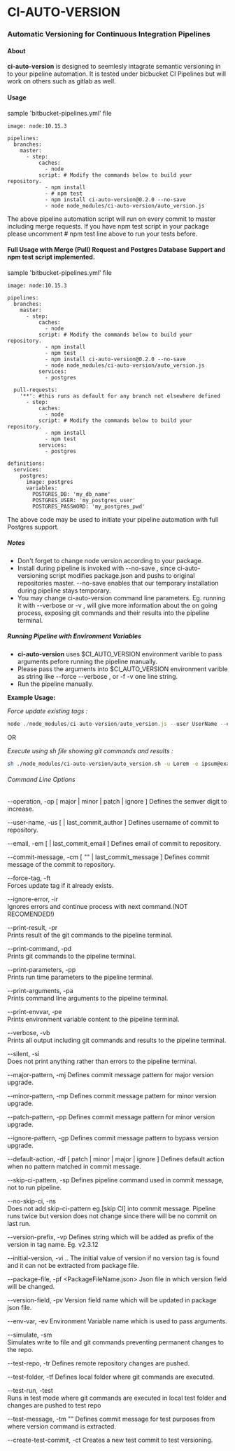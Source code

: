 # CI-AUTO-VERSION
###  Automatic Versioning for Continuous Integration Pipelines

#### About
**ci-auto-version** is designed to seemlesly intagrate semantic versioning in to your pipeline automation. It is tested under bicbucket CI Pipelines but will work on others such as gitlab as well.

#### Usage
sample 'bitbucket-pipelines.yml' file

    image: node:10.15.3

    pipelines:
      branches:
        master:
          - step:
              caches:
                - node
              script: # Modify the commands below to build your repository.
                - npm install
                - # npm test
                - npm install ci-auto-version@0.2.0 --no-save
                - node node_modules/ci-auto-version/auto_version.js
            
The above pipeline automation script will run on every commit to master including merge requests. If you have npm test script in your package please uncomment # npm test line above to run your tests before.

#### Full Usage with Merge (Pull) Request and Postgres Database Support and npm test script implemented.
sample 'bitbucket-pipelines.yml' file

    image: node:10.15.3

    pipelines:
      branches:
        master:
          - step:
              caches:
                - node
              script: # Modify the commands below to build your repository.
                - npm install
                - npm test
                - npm install ci-auto-version@0.2.0 --no-save
                - node node_modules/ci-auto-version/auto_version.js
              services:
                - postgres

      pull-requests:
        '**': #this runs as default for any branch not elsewhere defined
          - step:
              caches:
                - node
              script: # Modify the commands below to build your repository.
                - npm install
                - npm test
              services:
                - postgres

    definitions:
      services:
        postgres:
          image: postgres
          variables:
            POSTGRES_DB: 'my_db_name'
            POSTGRES_USER: 'my_postgres_user'
            POSTGRES_PASSWORD: 'my_postgres_pwd'

The above code may be used to initiate your pipeline automation with full Postgres support. 
##### Notes
- Don't forget to change node version according to your package.
- Install during pipeline is invoked with --no-save , since ci-auto-versioning script modifies package.json and pushs to original repositories master. --no-save enables that our temporary installation during pipeline stays temporary.
- You may change ci-auto-version command line parameters. Eg. running it with --verbose or -v , will give more information about the on going process, exposing git commands and their results into the pipeline terminal.

##### Running Pipeline with Environment Variables

- **ci-auto-version** uses $CI_AUTO_VERSION environment varible to pass arguments pefore running the pipeline manually. 
- Please pass the arguments into $CI_AUTO_VERSION environment varible as string like   --force --verbose , or  -f -v   one line string.
- Run the pipeline manually.

**Example Usage:** 

_Force update existing tags :_ 
```javascript
node ./node_modules/ci-auto-version/auto_version.js --user UserName --email email@host.com -force
```
OR

_Execute using sh file showing git commands and results :_ 
```sh
sh ./node_modules/ci-auto-version/auto_version.sh -u Lorem -e ipsum@example.com -v
```
###### Command Line Options
--operation, -op [ major | minor | patch | ignore ] 
  Defines the semver digit to increase.

--user-name, -us [ <UserName> | last_commit_author ] 
  Defines username of commit to repository.

--email, -em [ <E-Mail> | last_commit_email ] 
  Defines email of commit to repository.

--commit-message, -cm [ "<CommitMessage>" | last_commit_message ] 
  Defines commit message of the commit to repository.

--force-tag, -ft         
  Forces update tag if it already exists.

--ignore-error, -ir      
  Ignores errors and continue process with next command.(NOT RECOMENDED!)

--print-result, -pr      
  Prints result of the git commands to the pipeline terminal.

--print-command, -pd     
  Prints git commands to the pipeline terminal.

--print-parameters, -pp  
  Prints run time parameters to the pipeline terminal.

--print-arguments, -pa   
  Prints command line arguments to the pipeline terminal.

--print-envvar, -pe      
  Prints environment variable content to the pipeline terminal.

--verbose, -vb           
  Prints all output including git commands and results to the pipeline terminal.

--silent, -si            
  Does not print anything rather than errors to the pipeline terminal.

--major-pattern, -mj <PatternString> 
  Defines commit message pattern for major version upgrade.

--minor-pattern, -mp <PatternString> 
  Defines commit message pattern for minor version upgrade.

--patch-pattern, -pp <PatternString> 
  Defines commit message pattern for minor version upgrade.

--ignore-pattern, -gp <PatternString> 
  Defines commit message pattern to bypass version upgrade.

--default-action, -df [ patch | minor | major | ignore ] 
  Defines default action when no pattern matched in commit message.

--skip-ci-pattern, -sp <PatternString> 
  Defines pipeline command used in commit message, not to run pipeline.

--no-skip-ci, -ns        
  Does not add skip-ci-pattern eg.[skip CI] into commit message. Pipeline runs twice but version does not change since there will be no commit on last run.

--version-prefix, -vp <VersionPrefix> 
  Defines string which will be added as prefix of the version in tag name. Eg. v2.3.12

--initial-version, -vi <major>.<minor>.<patch> 
  The initial value of version if no version tag is found and it can not be extracted from package file.

--package-file, -pf <PackageFileName.json> 
  Json file in which version field will be changed.

--version-field, -pv <VersionFieldName> 
  Version field name which will be updated in package json file.

--env-var, -ev <EnvironmentVariableName> 
  Environment Variable name which is used to pass arguments.

--simulate, -sm          
  Simulates write to file and git commands preventing permanent changes to the repo.

--test-repo, -tr <TestRepoAddress> 
  Defines remote repository changes are pushed.

--test-folder, -tf <TestFolderName> 
  Defines local folder where git commands are executed.

--test-run, -test        
  Runs in test mode where git commands are executed in local test folder and changes are pushed to test repo

--test-message, -tm "<TestCommitMessage>" 
  Defines commit message for test purposes from where version command is extracted.

--create-test-commit, -ct <CommitMessage> 
  Creates a new test commit to test versioning.

